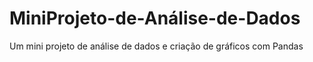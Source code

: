 # MiniProjeto-de-Análise-de-Dados

Um mini projeto de análise de dados e criação de gráficos com Pandas 
